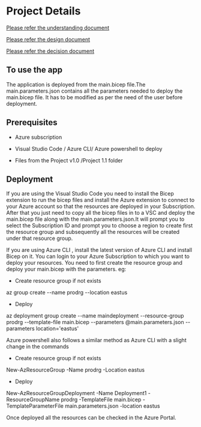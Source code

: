 # Project Details 

[Please refer the understanding document ](/Project/Documents/Understanding%20Document.md)

[Please refer the design document ](/Project/Documents/Design%20DocumentV1.0.md)

[Please refer the decision document ](/Project/Documents/Decisions.md)

## To use the app

The application is deployed from the main.bicep file.The main.parameters.json contains all the parameters needed to deploy the main.bicep file. It has to be modified as per the need of the user before deployment.

## Prerequisites

* Azure subscription

* Visual Studio Code / Azure CLI/ Azure powershell to deploy

* Files from the Project v1.0 /Project 1.1 folder 

## Deployment

If you are using the Visual Studio Code you need to install the Bicep extension to run the bicep files and install the Azure extension to connect to your Azure account so that the resources are deployed in your Subscription. After that you just need to copy all the bicep files in to a VSC and deploy the main.bicep file along with the main.parameters.json.It will prompt you to select the Subscription ID and prompt you to choose a region to create first the resource group and subsequently all the resources will be created under that resource group. 

If you are using Azure CLI , install  the latest version of Azure CLI and install Bicep on it. You can login to your Azure Subscription to which you want to deploy your resources. You need to first create the resource group and deploy your main.bicep with the parameters. eg:
 * Create resource group if not exists

az group create --name prodrg --location eastus

* Deploy 

az deployment group create --name maindeployment --resource-group prodrg --template-file main.bicep --parameters @main.parameters.json --parameters location='eastus'

Azure powershell also follows a similar method as Azure CLI with a slight change in the commands

* Create resource group if not exists

New-AzResourceGroup -Name prodrg  -Location eastus

* Deploy 

New-AzResourceGroupDeployment -Name Deployment1  -ResourceGroupName prodrg -TemplateFile main.bicep  -TemplateParameterFile main.parameters.json -location eastus

Once deployed all the resources can be checked in the Azure Portal.
